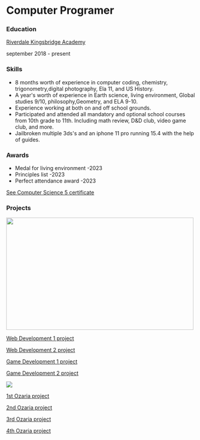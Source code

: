 # Computer Programer

### Education
<p>
<a href="https://www.rka141.org/">
Riverdale Kingsbridge Academy
</a> </p>
september 2018 - present

### Skills
- 8 months worth of experience in computer coding, chemistry, trigonometry,digital photography, Ela 11, and US History.
- A year's worth of experience in Earth science, living environment, Global studies 9/10, philosophy,Geometry, and ELA 9-10.
- Experience working at both on and off school grounds.
- Participated and attended all mandatory and optional school courses from 10th grade to 11th. Including math review, D&D club, video game club, and more.
- Jailbroken multiple 3ds's and an iphone 11 pro running 15.4 with the help of guides.
### Awards
- Medal for living environment -2023
- Principles list -2023
- Perfect attendance award -2023
<p>
<a href="https://codecombat.com/certificates/65085e381507ef0019b0e612?class=65328838ef6ccc0017968930&course=569ed916efa72b0ced971447&course-instance=6568abde544374001ad6e576">
 See Computer Science 5 certificate </a>
</p>
<h3>Projects</h3>

<p>
 <a href="https://codecombat.com/home">
 <img width="500" height="300" src="https://thinkbigcoding.co.uk/wp-content/uploads/2019/11/codecombat-home-box.jpg"/>
 </a> 
</p>


<p>
 <a href="https://codecombat.com/play/web-dev-level/wanted-poster/657b2043f360b500195a04ee?course=5789587aad86a6efb573701f">
  Web Development 1 project</a>
</p>

<p>
<a href="https://codecombat.com/play/web-dev-level/quizlet/658302e421a711003229ac88?course=5789587aad86a6efb5737020">
Web Development 2 project</a>
</p>

<p>
 <a href="https://codecombat.com/play/game-dev-level/tabula-rasa/65957926884002c0849997f1?course=5789587aad86a6efb573701e">
  Game Development 1 project</a>
</p>
  
<p>
<a href="https://codecombat.com/play/level/game-dev-2-final-project?course=57b621e7ad86a6efb5737e64&course-instance=657c92116c6caf0019013e65">
Game Development 2 project</a>
</p>

<p>
<a href="https://www.ozaria.com/home">
<img src="https://ozaria.dexecure.net/images/ozaria/home/ozaria_logo_sun.png">
</a>
</p>

<p>
 <a href="https://www.ozaria.com/play/game-dev-level/1fhcapstoneb/6512e41b58b2e7001825e806?course=5d41d731a8d1836b5aa3cba1&course-instance=65098500d0311a002e3b4a27">
  1st Ozaria project</a>
</p>

<p>
 <a href="https://www.ozaria.com/play/game-dev-level/1upcapstone/652018264724b00018b0f5c8">
  2nd Ozaria project</a>
</p>

<p>
 <a href="https://www.ozaria.com/play/game-dev-level/ch3capstoneb/659818d4c01a5147d42d6afb?course=5e27600d1c9d440000ac3ee7&course-instance=6514395a1661ae00197e3e1c">
  3rd Ozaria project</a>
</p>

<p>
 <a href="https://www.ozaria.com/play/game-dev-level/ch4capstone/65e5ea344ed2d5ea1b86f2bf?course=5f0cb0b7a2492bba0b3520df&course-instance=65dcac8643186ddbdb657781">
  4th Ozaria project</a> 
</p>
